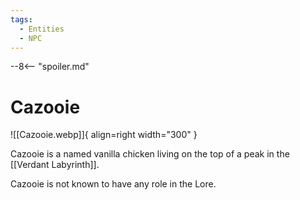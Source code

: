 ```yaml
---
tags:
  - Entities
  - NPC
---
```


--8<-- "spoiler.md"

# Cazooie

![[Cazooie.webp]]{ align=right width="300" }

Cazooie is a named vanilla chicken living on the top of a peak in the [[Verdant Labyrinth]].

Cazooie is not known to have any role in the Lore.
